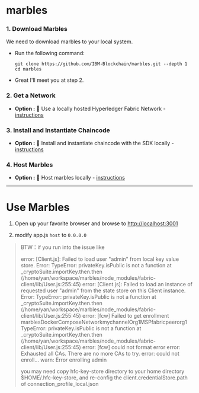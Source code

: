# marbles

### 1. Download Marbles
We need to download marbles to your local system.
- Run the following command:

	```
	git clone https://github.com/IBM-Blockchain/marbles.git --depth 1
	cd marbles
	```

- Great I'll meet you at step 2.
<a name="getnetwork"></a>

### 2. Get a Network

- **Option :** :lollipop: Use a locally hosted Hyperledger Fabric Network - [instructions](./docs/use_local_hyperledger.md)

<a name="installchaincode"></a>

### 3. Install and Instantiate Chaincode

- **Option :** :lollipop: Install and instantiate chaincode with the SDK locally - [instructions](./docs/install_chaincode_locally.md)

<a name="hostmarbles"></a>

### 4. Host Marbles
- **Option :** :lollipop: Host marbles locally - [instructions](./docs/host_marbles_locally.md)

***

<a name="use"></a>

# Use Marbles

1. Open up your favorite browser and browse to [http://localhost:3001](http://localhost:3001) 

2. modify app.js `host` to `0.0.0.0`

> BTW：if you run into the issue like 
> 
> error: [Client.js]: Failed to load user "admin" from local key value store. Error: TypeError: privateKey.isPublic is not a function
    at _cryptoSuite.importKey.then.then (/home/yan/workspace/marbles/node_modules/fabric-client/lib/User.js:255:45)
error: [Client.js]: Failed to load an instance of requested user "admin" from the state store on this Client instance. Error: TypeError: privateKey.isPublic is not a function
    at _cryptoSuite.importKey.then.then (/home/yan/workspace/marbles/node_modules/fabric-client/lib/User.js:255:45)
error: [fcw] Failed to get enrollment marblesDockerComposeNetworkmychannelOrg1MSPfabricpeerorg1 TypeError: privateKey.isPublic is not a function
    at _cryptoSuite.importKey.then.then (/home/yan/workspace/marbles/node_modules/fabric-client/lib/User.js:255:45)
error: [fcw] could not format error
error: Exhausted all CAs. There are no more CAs to try.
error: could not enroll...
warn: Error enrolling admin
> 
> you may need copy hfc-key-store directory to your home directory $HOME/.hfc-key-store, and re-config the client.credentialStore.path of connection_profile_local.json
